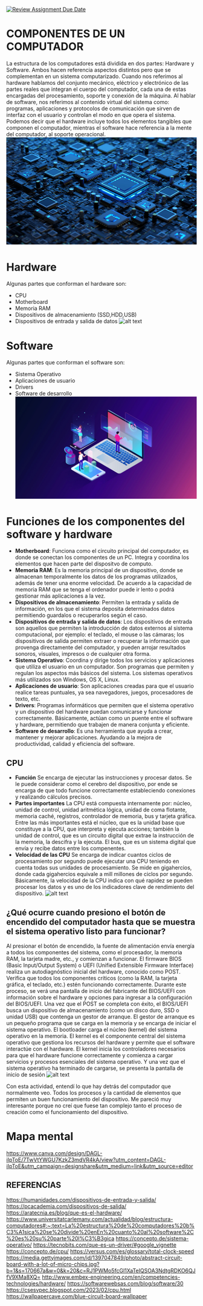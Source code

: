 [![Review Assignment Due Date](https://classroom.github.com/assets/deadline-readme-button-22041afd0340ce965d47ae6ef1cefeee28c7c493a6346c4f15d667ab976d596c.svg)](https://classroom.github.com/a/sTWg933Z)

# COMPONENTES DE UN COMPUTADOR
La estructura de los computadores está dividida en dos partes: Hardware y Software. 
Ambos hacen referencia aspectos distintos pero que se complementan en un sistema computarizado.
Cuando nos referimos al hardware hablamos del conjunto mecánico, eléctrico y electrónico de las partes reales que integran el cuerpo del computador, cada una de estas encargadas del procesamiento, soporte y conexión de la máquina. 
Al hablar de software, nos referimos al contenido virtual del sistema como: programas, aplicaciones y protocolos de comunicación que sirven de interfaz con el usuario y controlan el modo en que opera el sistema. 
Podemos decir que el hardware incluye todos los elementos tangibles que componen el computador, mientras el software hace referencia a la mente del computador, al soporte operacional. 
![alt text](image.png)

# Hardware
Algunas partes que conforman el hardware son: 
- CPU
- Motherboard 
- Memoria RAM
- Dispositivos de almacenamiento (SSD,HDD,USB)
- Dispositivos de entrada y salida de datos 
![alt text](image-1.png)

# Software
Algunas partes que conforman el software son:
- Sistema Operativo 
- Aplicaciones de usuario 
- Drivers
- Software de desarrollo
![alt text](image-2.png)


# Funciones de los componentes del software y hardware 

- __Motherboard__: Funciona como el circuito principal del computador, es donde se conectan los componentes de un PC. Integra y coordina los elementos que hacen parte del dispositvo de computo.
- __Memoria RAM__: Es la memoria principal de un dispositivo, donde se almacenan temporalmente los datos de los programas utilizados, además de tener una enorme velocidad. De acuerdo a la capacidad de memoria RAM que se tenga el ordenador puede ir lento o podrá gestionar más aplicaciones a la vez.
- __Dispositivos de almacenamiento__: Permiten la entrada y salida de información, en los que el sistema deposita determinados datos permitiendo guardalos o recuperarlos según el caso.
- __Dispositivos de entrada y salida de datos__: Los dispositivos de entrada son aquellos que permiten la introducción de datos externos al sistema computacional, por ejemplo: el teclado, el mouse o las cámaras; los dispositivos de salida permiten extraer o recuperar la información que provenga directamente del computador, y pueden arrojar resultados sonoros, visuales, impresos o de cualquier otra forma. 
- __Sistema Operativo__: Coordina y dirige todos los servicios y aplicaciones que utiliza el usuario en un computador. Son programas que permiten y regulan los aspectos más básicos del sistema. Los sistemas operativos más utilizados son Windows, OS X, Linux.
- __Aplicaciones de usuario__: Son aplicaciones creadas para que el usuario realice tareas puntuales, ya sea navegadores, juegos, procesadores de texto, etc.
- __Drivers__: Programas informáticos que permiten que el sistema operativo y un dispositivo del hardware puedan comunicarse y funcionar correctamente. Básicamente, actúan como un puente entre el software y hardware, permitiendo que trabajen de manera conjunta y eficiente.
- __Software de desarrollo__: Es una herramienta que ayuda a crear, mantener y mejorar aplicaciones. Ayudando a la mejora de productividad, calidad y eficiencia del software.

## CPU
- __Función__
Se encarga de ejecutar las instrucciones y procesar datos. 
Se le puede considerar como el cerebro del dispositivo, por ende se encarga de que todo funcione correctamente estableciendo conexiones y realizando cálculos precisos.
- __Partes importantes__ 
La CPU está compuesta internamente por: núcleo, unidad de control, unidad aritmética lógica, unidad de coma flotante, memoria caché, registros, controlador de memoria, bus y tarjeta gráfica.
Entre las más importantes está el núcleo, que es la unidad base que constituye a la CPU, que interpreta y ejecuta acciones; también la unidad de control, que es un circuito digital que extrae la instrucción de la memoria, la descifra y la ejecuta. El bus, que es un sistema digital que envía y recibe datos entre los compenentes. 
- __Velocidad de las CPU__
Se encarga de indicar cuantos ciclos de procesamiento por segundo puede ejecutar una CPU teniendo en cuenta todas sus unidades de procesamiento. Se mide en gigahercios, donde cada gigahercios equivale a mill millones de ciclos por segundo. 
Básicamente, la velocidad de la CPU indica con qué rapidez se pueden procesar los datos y es uno de los indicadores clave de rendimiento del dispositivo.
![alt text](image-3.png)

## ¿Qué ocurre cuando presiono el botón de encendido del computador hasta que se muestra el sistema operativo listo para funcionar?

Al presionar el botón de encendido, la fuente de alimentación envía energía a todos los componentes del sistema, como el procesador, la memoria RAM, la tarjeta madre, etc., y comienzan a funcionar.
El firmware BIOS (Basic Input/Output System) o UEFI (Unified Extensible Firmware Interface) realiza un autodiagnóstico inicial del hardware, conocido como POST. Verifica que todos los componentes críticos (como la RAM, la tarjeta gráfica, el teclado, etc.) estén funcionando correctamente.
Durante este proceso, se verá una pantalla de inicio del fabricante del BIOS/UEFI con información sobre el hardware y opciones para ingresar a la configuración del BIOS/UEFI.
Una vez que el POST se completa con éxito, el BIOS/UEFI busca un dispositivo de almacenamiento (como un disco duro, SSD o unidad USB) que contenga un gestor de arranque.
El gestor de arranque es un pequeño programa que se carga en la memoria y se encarga de iniciar el sistema operativo.
El bootloader carga el núcleo (kernel) del sistema operativo en la memoria. El kernel es el componente central del sistema operativo que gestiona los recursos del hardware y permite que el software interactúe con el hardware.
El kernel inicia los controladores necesarios para que el hardware funcione correctamente y comienza a cargar servicios y procesos esenciales del sistema operativo.
Y una vez que el sistema operativo ha terminado de cargarse, se presenta la pantalla de inicio de sesión
![alt text](image-4.png)

Con esta actividad, entendí lo que hay detrás del computador que normalmente veo. Todos los procesos y la cantidad de elementos que permiten un buen funcionamiento del dispositivo. Me pareció muy interesante porque no creí que fuese tan complejo tanto el proceso de creación como el funcionamiento del dispositivo.

# Mapa mental 
https://www.canva.com/design/DAGL-iIpToE/7TwVtYWGU7KzkZ3mdVR4kA/view?utm_content=DAGL-iIpToE&utm_campaign=designshare&utm_medium=link&utm_source=editor 

## REFERENCIAS 
https://humanidades.com/dispositivos-de-entrada-y-salida/
https://pcacademia.com/dispositivos-de-salida/
https://aratecnia.es/blog/que-es-el-hardware/
https://www.universitatcarlemany.com/actualidad/blog/estructura-computadores#:~:text=La%20estructura%20de%20computadores%20b%C3%A1sica%20se%20divide%20enEn%20cuanto%20al%20software%2C%20es%20su%20parte%20l%C3%B3gica
https://concepto.de/sistema-operativo/
https://tecnobits.com/que-es-un-driver/#google_vignette
https://concepto.de/cpu/
https://versus.com/es/glossary/total-clock-speed
https://media.gettyimages.com/id/1397047849/photo/abstract-circuit-board-with-a-lot-of-micro-chips.jpg?b=1&s=170667a&w=0&k=20&c=RJ1PWMo5fcGl1XaTeIQSOA3NdtgRDKO6QJfV9XMa8XQ=
http://www.embex-engineering.com/en/competencies-technologies/hardware/
https://softwarewebsas.com/blog/software/30
https://csesvpec.blogspot.com/2023/02/cpu.html
https://wallpapercave.com/blue-circuit-board-wallpaper









